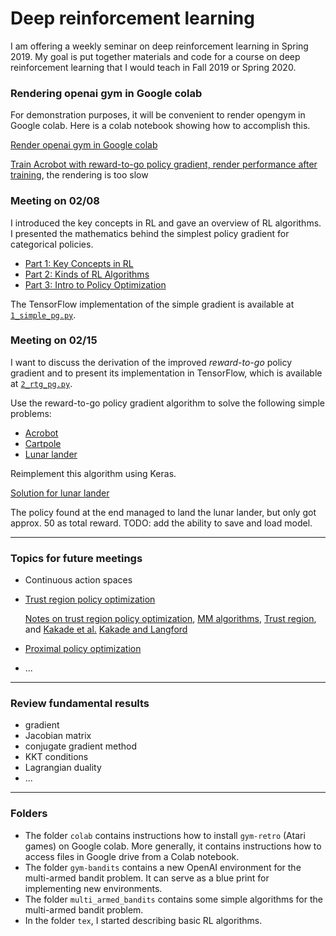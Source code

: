 # Deep reinforcement learning

I am offering a weekly seminar on deep reinforcement learning in Spring 2019.  My goal is put together materials and code for a course on deep reinforcement learning that I would teach in Fall 2019 or Spring 2020.

### Rendering openai gym in Google colab ###

For demonstration purposes, it will be convenient to render opengym in Google colab. Here is a colab notebook showing how to accomplish this.

[Render openai gym in Google colab](https://colab.research.google.com/drive/1_fY8w7kqNE_vqB9QQWN6yJi0_Tb2OMJa)

[Train Acrobot with reward-to-go policy gradient, render performance after training](https://colab.research.google.com/drive/1uWByWJ2muHDVf3w6fl8PrQ74CL3DX-4s), the rendering is too slow

### Meeting on 02/08

I introduced the key concepts in RL and gave an overview of RL algorithms. I presented the mathematics behind the simplest policy gradient for categorical policies.

- [Part 1: Key Concepts in RL](https://spinningup.openai.com/en/latest/spinningup/rl_intro.html)
- [Part 2: Kinds of RL Algorithms](https://spinningup.openai.com/en/latest/spinningup/rl_intro2.html)
- [Part 3: Intro to Policy Optimization](https://spinningup.openai.com/en/latest/spinningup/rl_intro3.html)

The TensorFlow implementation of the simple gradient is available at [```1_simple_pg.py```](https://github.com/openai/spinningup/blob/master/spinup/examples/pg_math/1_simple_pg.py).

### Meeting on 02/15

I want to discuss the derivation of the improved *reward-to-go* policy gradient and to present its implementation in TensorFlow, which is  available at [```2_rtg_pg.py```](https://github.com/openai/spinningup/blob/master/spinup/examples/pg_math/2_rtg_pg.py).

Use the reward-to-go policy gradient algorithm to solve the following simple problems: 

- [Acrobot](https://gym.openai.com/envs/Acrobot-v1/)
- [Cartpole](https://gym.openai.com/envs/CartPole-v1/)
- [Lunar lander](https://gym.openai.com/envs/LunarLander-v2/)

Reimplement this algorithm using Keras.

[Solution for lunar lander](https://colab.research.google.com/drive/1uWByWJ2muHDVf3w6fl8PrQ74CL3DX-4s)

The policy found at the end managed to land the lunar lander, but only got approx. 50 as total reward. TODO: add the ability to save and load model.

---

### Topics for future meetings

- Continuous action spaces
- [Trust region policy optimization](https://spinningup.openai.com/en/latest/algorithms/trpo.html)

  [Notes on trust region policy optimization](http://blog.luyiren.me/posts/trpo.html), 
  [MM algorithms](http://personal.psu.edu/drh20/papers/mmtutorial.pdf),
  [Trust region](https://en.wikipedia.org/wiki/Trust_region), and 
  [Kakade et al.](https://papers.nips.cc/paper/2073-a-natural-policy-gradient.pdf)
  [Kakade and Langford](https://people.eecs.berkeley.edu/~pabbeel/cs287-fa09/readings/KakadeLangford-icml2002.pdf)
- [Proximal policy optimization](https://blog.openai.com/openai-baselines-ppo/)
- ...

---

### Review fundamental results

- gradient
- Jacobian matrix
- conjugate gradient method
- KKT conditions
- Lagrangian duality
- ...

---

### Folders

- The folder ```colab``` contains instructions how to install ```gym-retro``` (Atari games) on Google colab. More generally, it contains instructions how to access files in Google drive from a Colab notebook.
- The folder ```gym-bandits``` contains a new OpenAI environment for the multi-armed bandit problem. It can serve as a blue print for implementing new environments.
- The folder ```multi_armed_bandits``` contains some simple algorithms for the multi-armed bandit problem.
- In the folder ```tex```, I started describing basic RL algorithms. 
